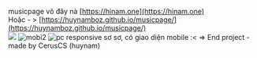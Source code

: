 musicpage
vô đây nà [https://hinam.one](https://hinam.one)</br>
Hoặc - > 
[https://huynamboz.github.io/musicpage/](https://huynamboz.github.io/musicpage/)</br>
<img src="https://user-images.githubusercontent.com/38585889/188791952-9e470a84-318c-4a6c-bf37-123112db4112.png"/> 
![mobi2](https://user-images.githubusercontent.com/38585889/188792482-44d9cfa6-3ae3-4ca4-a542-4ddc19be7352.png)
![pc](https://user-images.githubusercontent.com/38585889/188792485-22f634c8-50fc-4e8d-95fb-9b6eaa88e9cf.png)
responsive sơ sơ, có giao diện mobile :<
=> End project - made by CerusCS (huynam)


